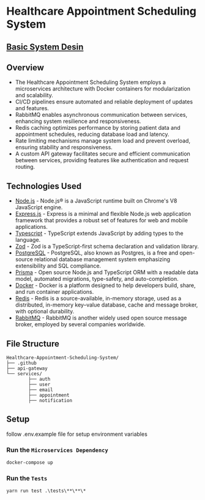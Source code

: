 # Healthcare Appointment Scheduling System

## [Basic System Desin](https://ali-akkas.notion.site/Healthcare-Appointment-Scheduling-System-cf67ead3bb1947f58f505c18fb886280?pvs=4)


## Overview
- The Healthcare Appointment Scheduling System employs a microservices architecture with Docker containers for modularization and scalability.
- CI/CD pipelines ensure automated and reliable deployment of updates and features.
- RabbitMQ enables asynchronous communication between services, enhancing system resilience and responsiveness.
- Redis caching optimizes performance by storing patient data and appointment schedules, reducing database load and latency.
- Rate limiting mechanisms manage system load and prevent overload, ensuring stability and responsiveness.
- A custom API gateway facilitates secure and efficient communication between services, providing features like authentication and request routing.

## Technologies Used

- [Node.js](https://nodejs.org/en/) - Node.js® is a JavaScript runtime built on Chrome's V8 JavaScript engine.
- [Express.js](https://expressjs.com/) - Express is a minimal and flexible Node.js web application framework that provides a robust set of features for web and mobile applications.
- [Typescript](https://www.typescriptlang.org/) - TypeScript extends JavaScript by adding types to the language.
- [Zod](https://zod.dev/) - Zod is a TypeScript-first schema declaration and validation library.
- [PostgreSQL](https://www.postgresql.org/) - PostgreSQL, also known as Postgres, is a free and open-source relational database management system emphasizing extensibility and SQL compliance.
- [Prisma](https://www.prisma.io/) - Open source Node.js and TypeScript ORM with a readable data model, automated migrations, type-safety, and auto-completion.
- [Docker](https://www.docker.com/) - Docker is a platform designed to help developers build, share, and run container applications.
- [Redis](https://redis.io/) - Redis is a source-available, in-memory storage, used as a distributed, in-memory key–value database, cache and message broker, with optional durability.
- [RabbitMQ](https://www.rabbitmq.com/) - RabbitMQ is another widely used open source message broker, employed by several companies worldwide.

## File Structure

```
Healthcare-Appointment-Scheduling-System/
├── .github
├── api-gateway
└── services/
        ├── auth       
        ├── user        
        ├── email
        ├── appointment
        ├── notification
```

## Setup
follow .env.example file for setup environment variables

### Run the `Microservices Dependency`
```bash
docker-compose up
```

### Run the `Tests`
```
yarn run test .\tests\**\**\*
```

